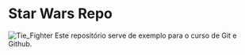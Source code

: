 # Star Wars Repo
![Tie_Fighter](Tie_Fighter.png)
Este repositório serve de exemplo para o curso de Git e Github.

